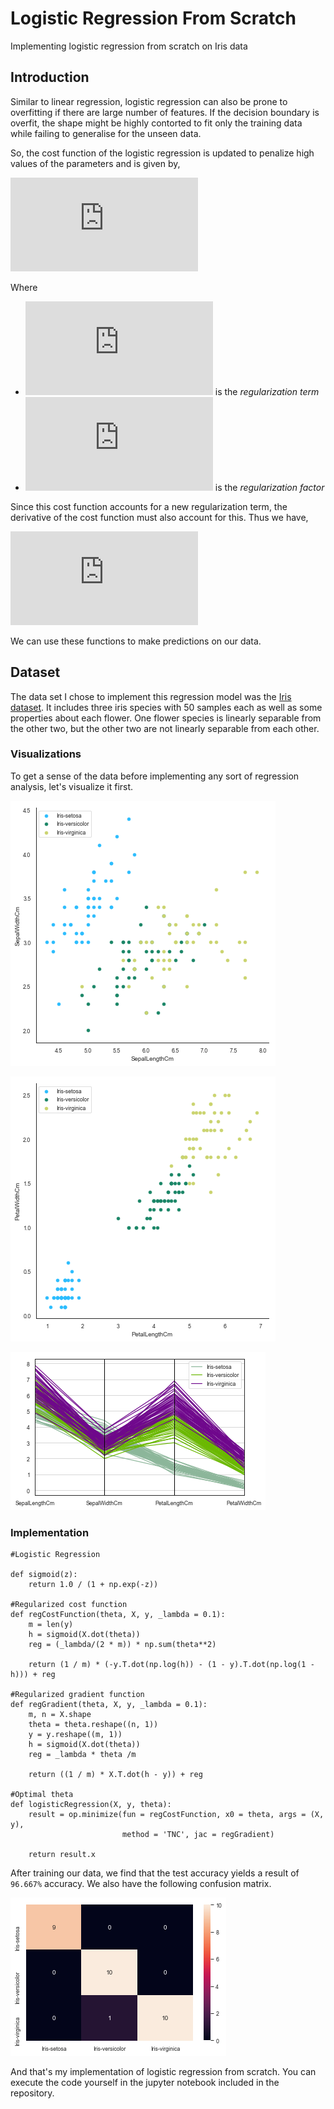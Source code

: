 # Logistic Regression From Scratch
Implementing logistic regression from scratch on Iris data

## Introduction

Similar to linear regression, logistic regression can also be prone to overfitting if there are large number of features. If the decision boundary is overfit, the shape might be highly contorted to fit only the training data while failing to generalise for the unseen data.

So, the cost function of the logistic regression is updated to penalize high values of the parameters and is given by,

![](https://latex.codecogs.com/svg.latex?J%28%5Ctheta%29%20%3D%20%5Cfrac%7B1%7D%7Bm%7D%20%5Csum_%7Bi%3D1%7D%5E%7Bm%7D%20%5Cleft%28%20-y%5E%7B%28i%29%7D%20%5Clog%28h_%7B%5Ctheta%7Dx%5E%7B%28i%29%7D%29%20-%20%281-y%5E%7B%28i%29%7D%29%20%5Clog%281-h_%7B%5Ctheta%7Dx%5E%7B%28i%29%7D%29%20%5Cright%29%20&plus;%20%5Cfrac%7B%5Clambda%7D%7B2m%7D%20%5Csum_%7Bj%3D1%7D%5E%7Bn%7D%20%5Ctheta_j%5E2)

Where 

* ![](https://latex.codecogs.com/svg.latex?%5Cinline%20%5Cfrac%7B%5Clambda%7D%7B2m%7D%20%5Csum_%7Bj%3D1%7D%5E%7Bn%7D%20%5Ctheta_j%5E2) is the *regularization term*
* ![](https://latex.codecogs.com/svg.latex?%5Cinline%20%5Clambda) is the *regularization factor*

Since this cost function accounts for a new regularization term, the derivative of the cost function must also account for this. Thus we have,

![](https://latex.codecogs.com/svg.latex?%5Cfrac%7B%5Cpartial%20J%28%5Ctheta%29%7D%7B%5Cpartial%20%5Ctheta_j%7D%20%3D%20%5Cleft%28%20%5Cfrac%7B1%7D%7Bm%7D%20%5Csum_%7Bi%3D1%7D%5E%7Bm%7D%20%28h_%7B%5Ctheta%7Dx%5E%7B%28i%29%7D%20-%20y%5E%7B%28i%29%7D%29x_j%5E%7B%28i%29%7D%20%5Cright%29%20&plus;%20%5Cfrac%7B%5Clambda%7D%7Bm%7D%5Ctheta_j%20%5Cquad%20%5Ctext%7Bfor%20%7D%20j%20%5Cgeq%201)

We can use these functions to make predictions on our data.

## Dataset

The data set I chose to implement this regression model was the [Iris dataset](https://www.kaggle.com/uciml/iris). It includes three iris species with 50 samples each as well as some properties about each flower. One flower species is linearly separable from the other two, but the other two are not linearly separable from each other.

### Visualizations

To get a sense of the data before implementing any sort of regression analysis, let's visualize it first.

![](images/fig1.png)

![](images/fig2.png)

![](images/fig3.png)

### Implementation

```
#Logistic Regression

def sigmoid(z):
    return 1.0 / (1 + np.exp(-z))

#Regularized cost function
def regCostFunction(theta, X, y, _lambda = 0.1):
    m = len(y)
    h = sigmoid(X.dot(theta))
    reg = (_lambda/(2 * m)) * np.sum(theta**2)

    return (1 / m) * (-y.T.dot(np.log(h)) - (1 - y).T.dot(np.log(1 - h))) + reg

#Regularized gradient function
def regGradient(theta, X, y, _lambda = 0.1):
    m, n = X.shape
    theta = theta.reshape((n, 1))
    y = y.reshape((m, 1))
    h = sigmoid(X.dot(theta))
    reg = _lambda * theta /m

    return ((1 / m) * X.T.dot(h - y)) + reg

#Optimal theta 
def logisticRegression(X, y, theta):
    result = op.minimize(fun = regCostFunction, x0 = theta, args = (X, y),
                         method = 'TNC', jac = regGradient)
    
    return result.x
```    

After training our data, we find that the test accuracy yields a result of `96.667%` accuracy. We also have the following confusion matrix.

![](images/fig4.png)

And that's my implementation of logistic regression from scratch. You can execute the code yourself in the jupyter notebook included in the repository.
